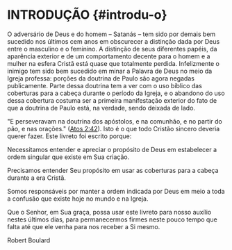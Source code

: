 # INTRODUÇÃO {#introdu-o}

O adversário de Deus e do homem – Satanás – tem sido por demais bem sucedido nos últimos cem anos em obscurecer a distinção dada por Deus entre o masculino e o feminino. A distinção de seus diferentes papéis, da aparência exterior e de um comportamento decente para o homem e a mulher na esfera Cristã está quase que totalmente perdida. Infelizmente o inimigo tem sido bem sucedido em minar a Palavra de Deus no meio da Igreja professa: porções da doutrina de Paulo são agora negadas publicamente. Parte dessa doutrina tem a ver com o uso bíblico das coberturas para a cabeça durante o período da Igreja, e o abandono do uso dessa cobertura costuma ser a primeira manifestação exterior do fato de que a doutrina de Paulo está, na verdade, sendo deixada de lado.

&quot;E perseveravam na doutrina dos apóstolos, e na comunhão, e no partir do pão, e nas orações.&quot; ([Atos 2:42](http://bibliaonline.com.br/acf/atos/2/42)). Isto é o que todo Cristão sincero deveria querer fazer. Este livreto foi escrito porque:

Necessitamos entender e apreciar o propósito de Deus em estabelecer a ordem singular que existe em Sua criação.

Precisamos entender Seu propósito em usar as coberturas para a cabeça durante a era Cristã.

Somos responsáveis por manter a ordem indicada por Deus em meio a toda a confusão que existe hoje no mundo e na Igreja.

Que o Senhor, em Sua graça, possa usar este livreto para nosso auxílio nestes últimos dias, para permanecermos firmes neste pouco tempo que falta até que ele venha para nos receber a Si mesmo.

Robert Boulard